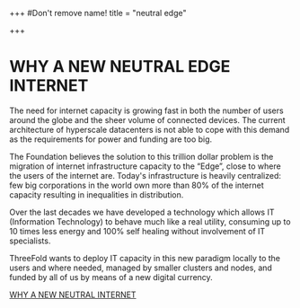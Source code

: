 +++
#Don't remove name!
title = "neutral edge"

+++
# WHY A NEW NEUTRAL EDGE INTERNET

The need for internet capacity is growing fast in both the number of users around the globe and the sheer volume of connected devices. The current architecture of hyperscale datacenters is not able to cope with this demand as the requirements for power and funding are too big.

The Foundation believes the solution to this trillion dollar problem is the migration of internet infrastructure capacity to the “Edge”, close to where the users of the internet are. Today's infrastructure is heavily centralized: few big corporations in the world own more than 80% of the internet capacity resulting in inequalities in distribution.

Over the last decades we have developed a technology which allows IT (Information Technology) to behave much like a real utility, consuming up to 10 times less energy and 100% self healing without involvement of IT specialists.

ThreeFold wants to deploy IT capacity in this new paradigm locally to the users and where needed, managed by smaller clusters and nodes, and funded by all of us by means of a new digital currency.

[WHY A NEW NEUTRAL INTERNET](/information/need-for-new-neutral-internet/)
